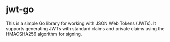 # jwt-go
This is a simple Go library for working with JSON Web Tokens (JWTs). It supports generating JWTs with standard claims and private claims using the HMACSHA256 algorithm for signing.
